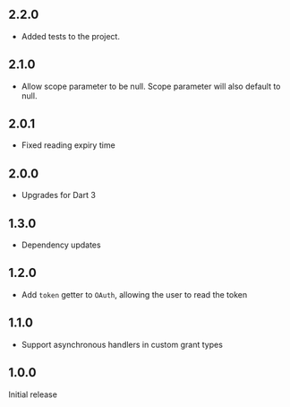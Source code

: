 ## 2.2.0

- Added tests to the project.

## 2.1.0

- Allow scope parameter to be null. Scope parameter will also default to null.

## 2.0.1

- Fixed reading expiry time

## 2.0.0

- Upgrades for Dart 3

## 1.3.0

- Dependency updates

## 1.2.0

- Add `token` getter to `OAuth`, allowing the user to read the token

## 1.1.0

- Support asynchronous handlers in custom grant types

## 1.0.0

Initial release